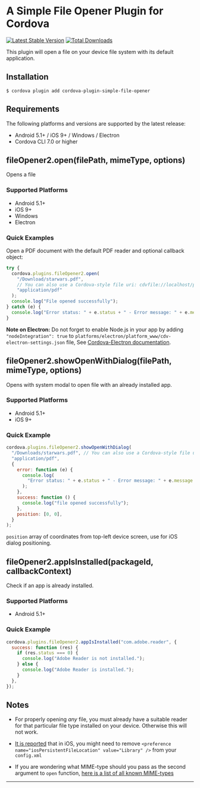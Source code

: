 # A Simple File Opener Plugin for Cordova

[![Latest Stable Version](https://img.shields.io/npm/v/cordova-plugin-simple-file-opener.svg)](https://www.npmjs.com/package/cordova-plugin-simple-file-opener) [![Total Downloads](https://img.shields.io/npm/dt/cordova-plugin-simple-file-opener.svg)](https://npm-stat.com/charts.html?package=cordova-plugin-simple-file-opener)

This plugin will open a file on your device file system with its default application.

## Installation

```shell
$ cordova plugin add cordova-plugin-simple-file-opener
```

## Requirements

The following platforms and versions are supported by the latest release:

- Android 5.1+ / iOS 9+ / Windows / Electron
- Cordova CLI 7.0 or higher

## fileOpener2.open(filePath, mimeType, options)

Opens a file

### Supported Platforms

- Android 5.1+
- iOS 9+
- Windows
- Electron

### Quick Examples

Open a PDF document with the default PDF reader and optional callback object:

```js
try {
  cordova.plugins.fileOpener2.open(
    "/Download/starwars.pdf",
    // You can also use a Cordova-style file uri: cdvfile://localhost/persistent/Downloads/starwars.pdf
    "application/pdf"
  );
  console.log("File opened successfully");
} catch (e) {
  console.log("Error status: " + e.status + " - Error message: " + e.message);
}
```

**Note on Electron:** Do not forget to enable Node.js in your app by adding `"nodeIntegration": true` to `platforms/electron/platform_www/cdv-electron-settings.json` file, See [Cordova-Electron documentation](https://cordova.apache.org/docs/en/latest/guide/platforms/electron/index.html#customizing-the-application's-window-options).

## fileOpener2.showOpenWithDialog(filePath, mimeType, options)

Opens with system modal to open file with an already installed app.

### Supported Platforms

- Android 5.1+
- iOS 9+

### Quick Example

```js
cordova.plugins.fileOpener2.showOpenWithDialog(
  "/Downloads/starwars.pdf", // You can also use a Cordova-style file uri: cdvfile://localhost/persistent/Downloads/starwars.pdf
  "application/pdf",
  {
    error: function (e) {
      console.log(
        "Error status: " + e.status + " - Error message: " + e.message
      );
    },
    success: function () {
      console.log("file opened successfully");
    },
    position: [0, 0],
  }
);
```

`position` array of coordinates from top-left device screen, use for iOS dialog positioning.

## fileOpener2.appIsInstalled(packageId, callbackContext)

Check if an app is already installed.

### Supported Platforms

- Android 5.1+

### Quick Example

```javascript
cordova.plugins.fileOpener2.appIsInstalled("com.adobe.reader", {
  success: function (res) {
    if (res.status === 0) {
      console.log("Adobe Reader is not installed.");
    } else {
      console.log("Adobe Reader is installed.");
    }
  },
});
```

## Notes

- For properly opening _any_ file, you must already have a suitable reader for that particular file type installed on your device. Otherwise this will not work.

- [It is reported](https://github.com/KenCorbettJr/cordova-plugin-simple-file-opener/issues/2#issuecomment-41295793) that in iOS, you might need to remove `<preference name="iosPersistentFileLocation" value="Library" />` from your `config.xml`

- If you are wondering what MIME-type should you pass as the second argument to `open` function, [here is a list of all known MIME-types](http://svn.apache.org/viewvc/httpd/httpd/trunk/docs/conf/mime.types?view=co)

---
